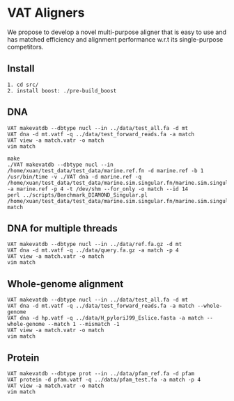 # VAT Aligners

We propose to develop a novel multi-purpose aligner that is easy to use and has matched efficiency and alignment performance w.r.t its single-purpose competitors.


## Install
    1. cd src/
    2. install boost: ./pre-build_boost

## DNA
```console
VAT makevatdb --dbtype nucl --in ../data/test_all.fa -d mt
VAT dna -d mt.vatf -q ../data/test_forward_reads.fa -a match
VAT view -a match.vatr -o match
vim match

make
./VAT makevatdb --dbtype nucl --in /home/xuan/test_data/test_data/marine.ref.fn -d marine.ref -b 1
/usr/bin/time -v ./VAT dna -d marine.ref -q /home/xuan/test_data/test_data/marine.sim.singular.fn/marine.sim.singular.fn -a marine.ref -p 4 -t /dev/shm --for_only -o match --id 14
perl ../scripts/Benchmark_DIAMOND_Singular.pl /home/xuan/test_data/test_data/marine.sim.singular.fn/marine.sim.singular.fn  match

```
## DNA for multiple threads
```console
VAT makevatdb --dbtype nucl --in ../data/ref.fa.gz -d mt
VAT dna -d mt.vatf -q ../data/query.fa.gz -a match -p 4
VAT view -a match.vatr -o match
vim match
```
## Whole-genome alignment
```console
VAT makevatdb --dbtype nucl --in ../data/test_all.fa -d mt
VAT dna -d mt.vatf -q ../data/test_forward_reads.fa -a match --whole-genome
VAT dna -d hp.vatf -q ../data/H_pyloriJ99_Eslice.fasta -a match --whole-genome --match 1 --mismatch -1
VAT view -a match.vatr -o match
vim match
```
## Protein
```console
VAT makevatdb --dbtype prot --in ../data/pfam_ref.fa -d pfam
VAT protein -d pfam.vatf -q ../data/pfam_test.fa -a match -p 4
VAT view -a match.vatr -o match
vim match
```
